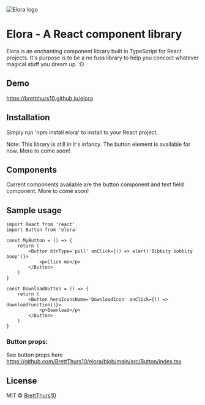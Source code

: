 ![Elora logo](https://i.imgur.com/6nsO0WG.png)

# Elora - A React component library

Elora is an enchanting component library built in TypeScript for React projects. It's purpose is to be a no fuss library to help you concoct whatever magical stuff you dream up. :D

## Demo

<https://brettthurs10.github.io/elora>

## Installation

Simply run 'npm install elora' to install to your React project.

Note: This library is still in it's infancy. The button element is available for now. More to come soon!

## Components

Current components available are the button component and text field component. More to come soon!

## Sample usage

```tsx
import React from 'react'
import Button from 'elora'

const MyButton = () => {
    return (
        <Button btnType='pill' onClick={() => alert('Bibbity bobbity boop')}>
            <p>Click me</p>
        </Button>
    )
}

const DownloadButton = () => {
    return (
        <Button heroIconsName='DownloadIcon' onClick={() => downloadFunction()}>
            <p>Download</p>
        </Button>
    )
}
```

### Button props:

See button props here <https://github.com/BrettThurs10/elora/blob/main/src/Button/index.tsx>

## License

MIT © [BrettThurs10](https://github.com/BrettThurs10)
